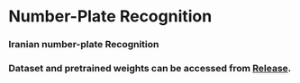 # Number-Plate Recognition
### Iranian number-plate Recognition
### Dataset and pretrained weights can be accessed from [Release](https://github.com/aboutsajjad/anpr/releases).

